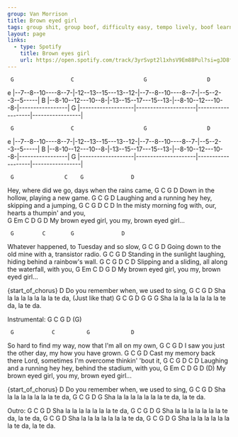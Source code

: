 ```yaml
---
group: Van Morrison
title: Brown eyed girl
tags: group shit, group boof, difficulty easy, tempo lively, boof learnt
layout: page
links:
  - type: Spotify 
    title: Brown eyes girl
    url: https://open.spotify.com/track/3yrSvpt2l1xhsV9Em88Pul?si=gJD8fhPLQumZOmJabqDfEg
---
```



     G                  C                      G                   D
e |--7--8--10----8--7-|-12--13--15---13--12-|--7--8--10----8--7-|--5--2--3--5-----|
B |--8-10--12---10--8-|-13--15--17---15--13-|--8-10--12---10--8-|-----------------|
G |-------------------|---------------------|-------------------|-----------------|

     G                  C                      G                   D
e |--7--8--10----8--7-|-12--13--15---13--12-|--7--8--10----8--7-|--5--2--3--5-----|
B |--8-10--12---10--8-|-13--15--17---15--13-|--8-10--12---10--8-|-----------------|
G |-------------------|---------------------|-------------------|-----------------|


     G                C    G               D
Hey, where did we go, days when the rains came,
     G       	 C     G           D
Down in the hollow, playing a new game.
     G           	   C               G               D
Laughing and a running hey hey, skipping and a jumping,
     G             C                G     D                     C   D
In the misty morning fog with, our, hearts a thumpin' and you,  
              G   Em C     D             G      D
My brown eyed girl,   you my, brown eyed girl...


     G         C        G               D
Whatever happened, to Tuesday and so slow,
     G                  C               G           D
Going down to the old mine with a, transistor radio.
     G                C                 G                  D
Standing in the sunlight laughing, hiding behind a rainbow's wall.
     G               C       G              D               C   D
Slipping and a sliding, all along the waterfall, with you, 
              G   Em C     D             G     D
My brown eyed girl,   you my, brown eyed girl...


{start_of_chorus}
	                     D
Do you remember when, we used to sing,
     G           C        G       D
Sha la la la la la la la te da, (Just like that)
     G           C        G       D         G   G G
Sha la la la la la la la te da, la te da.


Instrumental:  <quiet>  G C G D  <loud> (G)


     G            C          G             D
So hard to find my way, now that I'm all on my own,
     G          C                  G       D
I saw you just the other day, my how you have grown.
     G               C               G                  D
Cast my memory back there Lord, sometimes I'm overcome thinkin' 'bout it,
     G               C               G            D            C   D
Laughing and a running hey hey, behind the stadium, with you,
              G   Em C     D             G     D (D)
My brown eyed girl,   you my, brown eyed girl...


{start_of_chorus}
	                     D
Do you remember when, we used to sing,
     G           C        G       D
Sha la la la la la la la te da,
     G           C        G       D         G
	Sha la la la la la la la te da, la te da.


Outro:
     G           C        G       D
Sha la la la la la la la te da,
     G           C        G       D         G
	Sha la la la la la la la te da, la te da,
     G           C        G       D
Sha la la la la la la la te da,
     G           C        G       D         G
	Sha la la la la la la la te da, la te da.




